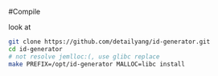 #Compile

look at
````bash
git clone https://github.com/detailyang/id-generator.git
cd id-generator
# not resolve jemlloc:(, use glibc replace
make PREFIX=/opt/id-generator MALLOC=libc install
````
